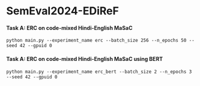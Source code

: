 # SemEval2024-EDiReF

#### Task A: ERC on code-mixed Hindi-English MaSaC
```
python main.py --experiment_name erc --batch_size 256 --n_epochs 50 --seed 42 --gpuid 0
```

#### Task A: ERC on code-mixed Hindi-English MaSaC using BERT
```
python main.py --experiment_name erc_bert --batch_size 2 --n_epochs 3 --seed 42 --gpuid 0
```